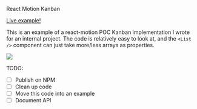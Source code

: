 React Motion Kanban

[Live example!](https://react-motion-kanban-gfyinuzipl.now.sh)

This is an example of a react-motion POC Kanban implementation I wrote for an internal project.
The code is relatively easy to look at, and the `<List />` component can just take more/less arrays as properties.

![](http://d.pr/i/0WOq6V+)


TODO:

- [ ] Publish on NPM
- [ ] Clean up code
- [ ] Move this code into an example
- [ ] Document API
